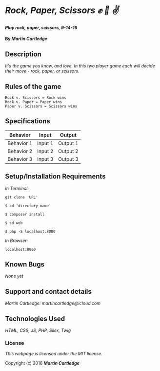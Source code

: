 # _Rock, Paper, Scissors :fist: :wave: :v:_

#### _Play rock, paper, scissors, 9-14-16_

#### By _**Martin Cartledge**_

## Description

_It's the game you know, and love. In this two player game each will decide their move - rock, paper, or scissors._

## Rules of the game
```
Rock v. Scissors = Rock wins
Rock v. Paper = Paper wins
Paper v. Scissors = Scissors wins
```

## Specifications

| Behavior      | Input       |Output|
| ------------- |-------------| -----|
| Behavior 1 | Input 1 | Output 1 |
| Behavior 2 | Input 2 | Output 2 |
| Behavior 3 | Input 3 | Output 3 |


## Setup/Installation Requirements

_In Terminal:_

`git clone 'URL'`

`$ cd 'directory name'`

`$ composer install`

`$ cd web`

`$ php -S localhost:8000`

_In Browser:_

`localhost:8000`

## Known Bugs

_None yet_

## Support and contact details

_Martin Cartledge: martincartledge@icloud.com_

## Technologies Used

_HTML,
CSS,
JS,
PHP,
Silex,
Twig_

### License

*This webpage is licensed under the MIT license.*

Copyright (c) 2016 **_Martin Cartledge_**
